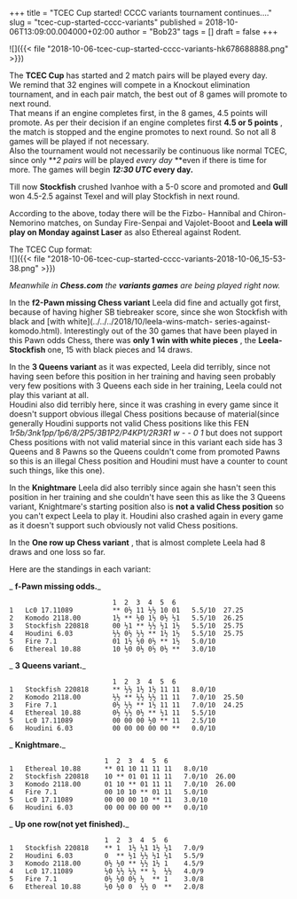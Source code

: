 +++
title = "TCEC Cup started! CCCC variants tournament continues...."
slug = "tcec-cup-started-cccc-variants"
published = 2018-10-06T13:09:00.004000+02:00
author = "Bob23"
tags = []
draft = false
+++

![]({{< file "2018-10-06-tcec-cup-started-cccc-variants-hk678688888.png" >}})

The **TCEC Cup** has started and 2 match pairs will be played every day.  
We remind that 32 engines will compete in a Knockout elimination tournament,
and in each pair match, the best out of 8 games will promote to next round.  
That means if an engine completes first, in the 8 games, 4.5 points will
promote. As per their decision if an engine completes first **4.5 or 5
points** , the match is stopped and the engine promotes to next round. So not
all 8 games will be played if not necessary.  
Also the tournament would not necessarily be continuous like normal TCEC,
since only **_2 pairs_ will be played _every day_ **even if there is time for
more. The games will begin **_12:30 UTC_ every day.**

Till now **Stockfish** crushed Ivanhoe with a 5-0 score and promoted and
**Gull** won 4.5-2.5 against Texel and will play Stockfish in next round.

According to the above, today there will be the Fizbo- Hannibal and Chiron-
Nemorino matches, on Sunday Fire-Senpai and Vajolet-Booot and **Leela will
play on Monday against Laser** as also Ethereal against Rodent.

The TCEC Cup format:  
![]({{< file "2018-10-06-tcec-cup-started-cccc-variants-2018-10-06_15-53-38.png" >}})

_Meanwhile in **Chess.com** the **variants games** are being played right
now._

In the **f2-Pawn missing Chess variant** Leela did fine and actually got
first, because of having higher SB tiebreaker score, since she won Stockfish
with black and [with white](../../../2018/10/leela-wins-match-
series-against-komodo.html). Interestingly out of the 30 games that have been
played in this Pawn odds Chess, there was **only 1 win with white pieces** ,
the **Leela-Stockfish** one, 15 with black pieces and 14 draws.

In the **3 Queens variant** as it was expected, Leela did terribly, since not
having seen before this position in her training and having seen probably very
few positions with 3 Queens each side in her training, Leela could not play
this variant at all.  
Houdini also did terribly here, since it was crashing in every game since it
doesn't support obvious illegal Chess positions because of material(since
generally Houdini supports not valid Chess positions like this FEN
_1r5b/3nk1pp/1p6/8/2P5/3B1P2/P4KP1/2R3R1 w - - 0 1_ but does not support Chess
positions with not valid material since in this variant each side has 3 Queens
and 8 Pawns so the Queens couldn't come from promoted Pawns so this is an
illegal Chess position and Houdini must have a counter to count such things,
like this one).

In the **Knightmare** Leela did also terribly since again she hasn't seen this
position in her training and she couldn't have seen this as like the 3 Queens
variant, Knightmare's starting position also is **not a valid Chess position**
so you can't expect Leela to play it. Houdini also crashed again in every game
as it doesn't support such obviously not valid Chess positions.

In the **One row up Chess variant** , that is almost complete Leela had 8
draws and one loss so far.

Here are the standings in each variant:

 _ **f-Pawn missing odds.**_

                              1  2  3  4  5  6    
    1   Lc0 17.11089          ** 0½ 11 ½½ 10 01   5.5/10  27.25  
    2   Komodo 2118.00        1½ ** ½0 1½ 0½ ½1   5.5/10  26.25  
    3   Stockfish 220818      00 ½1 ** ½½ ½1 1½   5.5/10  25.75  
    4   Houdini 6.03          ½½ 0½ ½½ ** 1½ 1½   5.5/10  25.75  
    5   Fire 7.1              01 1½ ½0 0½ ** 1½   5.0/10  
    6   Ethereal 10.88        10 ½0 0½ 0½ 0½ **   3.0/10

 _ **3 Queens variant.**_

                              1  2  3  4  5  6    
    1   Stockfish 220818      ** ½½ 1½ 1½ 11 11   8.0/10  
    2   Komodo 2118.00        ½½ ** ½½ ½½ 11 11   7.0/10  25.50  
    3   Fire 7.1              0½ ½½ ** 1½ 11 11   7.0/10  24.25  
    4   Ethereal 10.88        0½ ½½ 0½ ** ½1 11   5.5/10  
    5   Lc0 17.11089          00 00 00 ½0 ** 11   2.5/10  
    6   Houdini 6.03          00 00 00 00 00 **   0.0/10

 _ **Knightmare.**_

                            1  2  3  4  5  6    
    1   Ethereal 10.88      ** 01 10 11 11 11   8.0/10  
    2   Stockfish 220818    10 ** 01 01 11 11   7.0/10  26.00  
    3   Komodo 2118.00      01 10 ** 01 11 11   7.0/10  26.00  
    4   Fire 7.1            00 10 10 ** 01 11   5.0/10  
    5   Lc0 17.11089        00 00 00 10 ** 11   3.0/10  
    6   Houdini 6.03        00 00 00 00 00 **   0.0/10

 _ **Up one row(not yet finished).**_

                            1  2  3  4  5  6    
    1   Stockfish 220818    ** 1  1½ ½1 1½ ½1   7.0/9  
    2   Houdini 6.03        0  ** ½1 ½½ ½1 ½1   5.5/9  
    3   Komodo 2118.00      0½ ½0 ** ½½ 1½ 1    4.5/9  
    4   Lc0 17.11089        ½0 ½½ ½½ ** ½  ½½   4.0/9  
    5   Fire 7.1            0½ ½0 0½ ½  ** 1    3.0/8  
    6   Ethereal 10.88      ½0 ½0 0  ½½ 0  **   2.0/8
